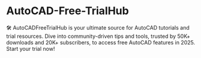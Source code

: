 # AutoCAD-Free-TrialHub
🛠️ AutoCADFreeTrialHub is your ultimate source for AutoCAD tutorials and trial resources. Dive into community-driven tips and tools, trusted by 50K+ downloads and 20K+ subscribers, to access free AutoCAD features in 2025. Start your trial now!
